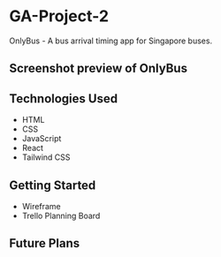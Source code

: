 # GA-Project-2

OnlyBus - A bus arrival timing app for Singapore buses.

## Screenshot preview of OnlyBus

## Technologies Used

- HTML
- CSS
- JavaScript
- React
- Tailwind CSS

## Getting Started

- Wireframe
- Trello Planning Board

## Future Plans
